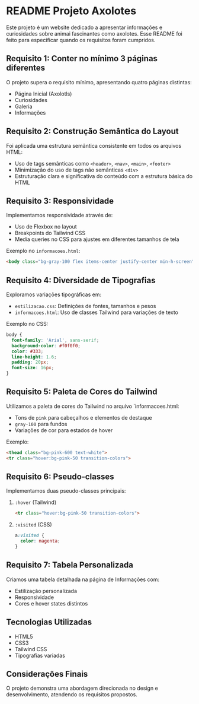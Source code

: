 # README Projeto Axolotes

Este projeto é um website dedicado a apresentar informações e curiosidades sobre animai fascinantes como axolotes. Esse README foi feito para especificar quando os requisitos foram cumpridos.

## Requisito 1: Conter no mínimo 3 páginas diferentes
O projeto supera o requisito mínimo, apresentando quatro páginas distintas:
- Página Inicial (Axolotls)
- Curiosidades
- Galeria
- Informações

## Requisito 2: Construção Semântica do Layout
Foi aplicada uma estrutura semântica consistente em todos os arquivos HTML:
- Uso de tags semânticas como `<header>`, `<nav>`, `<main>`, `<footer>`
- Minimização do uso de tags não semânticas `<div>`
- Estruturação clara e significativa do conteúdo com a estrutura básica do HTML

## Requisito 3: Responsividade
Implementamos responsividade através de:
- Uso de Flexbox no layout
- Breakpoints do Tailwind CSS
- Media queries no CSS para ajustes em diferentes tamanhos de tela

Exemplo no `informacoes.html`:
```html
<body class="bg-gray-100 flex items-center justify-center min-h-screen">
```

## Requisito 4: Diversidade de Tipografias
Exploramos variações tipográficas em:
- `estilizacao.css`: Definições de fontes, tamanhos e pesos
- `informacoes.html`: Uso de classes Tailwind para variações de texto

Exemplo no CSS:
```css
body {
  font-family: 'Arial', sans-serif;
  background-color: #f0f0f0;
  color: #333;
  line-height: 1.6;
  padding: 20px;
  font-size: 16px;
}
```

## Requisito 5: Paleta de Cores do Tailwind
Utilizamos a paleta de cores do Tailwind no arquivo `informacoes.html:
- Tons de `pink` para cabeçalhos e elementos de destaque
- `gray-100` para fundos
- Variações de cor para estados de hover

Exemplo:
```html
<thead class="bg-pink-600 text-white">
<tr class="hover:bg-pink-50 transition-colors">
```

## Requisito 6: Pseudo-classes
Implementamos duas pseudo-classes principais:
1. `:hover` (Tailwind)
   ```html
   <tr class="hover:bg-pink-50 transition-colors">
   ```

2. `:visited` (CSS)
   ```css
   a:visited {
     color: magenta;
   }
   ```

## Requisito 7: Tabela Personalizada
Criamos uma tabela detalhada na página de Informações com:
- Estilização personalizada
- Responsividade
- Cores e hover states distintos

## Tecnologias Utilizadas
- HTML5
- CSS3
- Tailwind CSS
- Tipografias variadas

## Considerações Finais
O projeto demonstra uma abordagem direcionada no design e desenvolvimento, atendendo os requisitos propostos.
